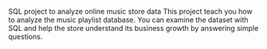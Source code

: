 SQL project to analyze online music store data
This project teach you how to analyze the music playlist database. 
You can examine the dataset with SQL and help the store understand its business growth by answering simple questions.
